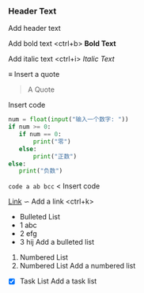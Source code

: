 ### Header Text

Add header text

 Add bold text <ctrl+b>
**Bold Text**

 Add italic text <ctrl+i>
_Italic Text_

≡ Insert a quote
 > A Quote

Insert code

```python
num = float(input("输入一个数字: "))
if num >= 0:
   if num == 0:
       print("零")
   else:
       print("正数")
else:
   print("负数")
```

 `code a ab bcc`
 < Insert code

 [Link](https://github.com/Last-ID/BingWallPaperMaster)
 ∽ Add a link <ctrl+k>

* Bulleted List
* 1 abc
* 2 efg
* 3 hij
  Add a bulleted list

1. Numbered List
2. Numbered List
    Add a numbered list

* [x]  Task List
  Add a task list